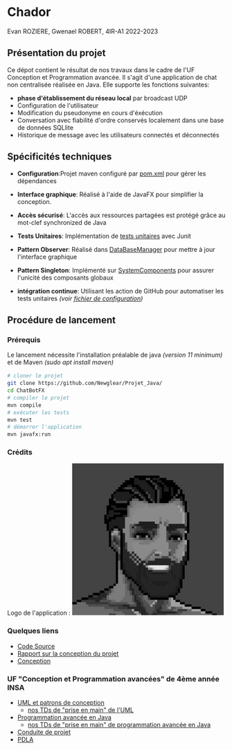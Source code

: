 # Chador
Evan ROZIERE, Gwenael ROBERT, 4IR-A1 2022-2023

## Présentation du projet

Ce dépot contient le résultat de nos travaux dans le cadre de l'UF Conception et Programmation avancée. 
Il s'agit d'une application de chat non centralisée réalisée en Java. 
Elle supporte les fonctions suivantes: 
- **phase d'établissement du réseau local** par broadcast UDP 
- Configuration de l'utilisateur
- Modification du pseudonyme en cours d'éxécution 
- Conversation avec fiabilité d'ordre conservés localement dans une base de données SQLlite 
- Historique de message avec les utilisateurs connectés et déconnectés

## Spécificités techniques 

- **Configuration**:Projet maven configuré par [pom.xml](./Projet/pom.xml) pour gérer les dépendances
- **Interface graphique**: Réalisé à l'aide de JavaFX pour simplifier la conception.
- **Accès sécurisé**: L'accès aux ressources partagées est protégé grâce au mot-clef synchronized de Java 
- **Tests Unitaires**: Implémentation de [tests unitaires](./ChatBotFX/src/test/java/chatsystem) avec Junit
- **Pattern Observer**: Réalisé dans [DataBaseManager](ChatBotFX/src/main/java/org/database/DatabaseManager.java) pour mettre à jour l'interface graphique
- **Pattern Singleton**: Implémenté sur [SystemComponents](ChatBotFX/src/main/java/org/SystemComponents.java) pour assurer l'unicité des composants globaux 

- **intégration continue**: Utilisant les action de GitHub pour automatiser les tests unitaires *(voir [fichier de configuration](./.github/workflows/integration.yaml))*


## Procédure de lancement 
### Prérequis 
Le lancement nécessite l'installation préalable de java *(version 11 minimum)* et de Maven *(sudo apt install maven)*
```sh
# cloner le projet 
git clone https://github.com/Newglear/Projet_Java/
cd ChatBotFX
# compiler le projet  
mvn compile
# exécuter les tests 
mvn test
# démarrer l'application 
mvn javafx:run
```
### Crédits 
Logo de l'application :
<img src="ChatBotFX/src/main/resources/org/gui/images/loginChad.png">


### Quelques liens 
  - [Code Source ](./Projet/src/main/java/chavardage)
  - [Rapport sur la conception du projet](./RapportProjetJava.pdf)
  - [Conception](./UML/UML%20Final)  

### UF "Conception et Programmation avancées" de 4ème année INSA 

  - [UML et patrons de conception](https://moodle.insa-toulouse.fr/course/view.php?id=1283)
	- [nos TDs de "prise en main" de l'UML](./TD/TDs_UML) 
  - [Programmation avancée en Java](https://moodle.insa-toulouse.fr/course/view.php?id=1228) 
	- [nos TDs de "prise en main" de programmation avancée en Java](./TD/TDs_Java)
  - [Conduite de projet](https://moodle.insa-toulouse.fr/course/view.php?id=1759) 
  - [PDLA](https://moodle.insa-toulouse.fr/course/view.php?id=1758)
